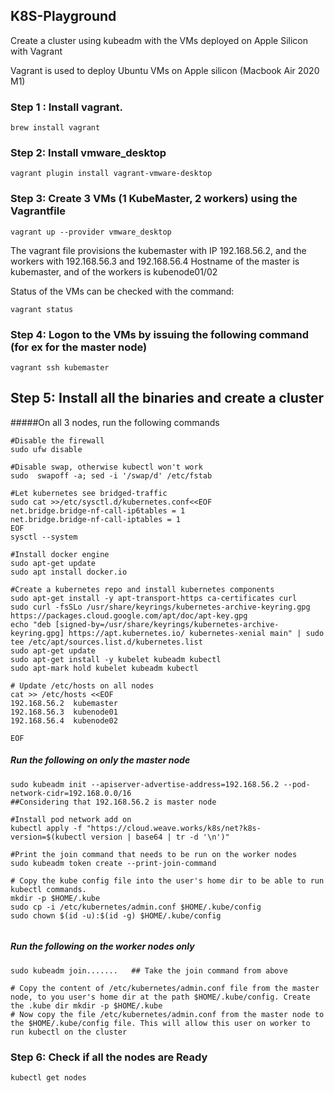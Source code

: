 ## K8S-Playground
Create a cluster using kubeadm with the VMs deployed on Apple Silicon with Vagrant

Vagrant is used to deploy Ubuntu VMs on Apple silicon (Macbook Air 2020 M1)

### Step 1 : Install vagrant.
```shell
brew install vagrant
```

### Step 2: Install vmware_desktop
```shell
vagrant plugin install vagrant-vmware-desktop
```

### Step 3: Create 3 VMs (1 KubeMaster, 2 workers) using the Vagrantfile
```shell
vagrant up --provider vmware_desktop
```
The vagrant file provisions the kubemaster with IP 192.168.56.2, and the workers with 192.168.56.3 and 192.168.56.4
Hostname of the master is kubemaster, and of the workers is kubenode01/02

Status of the VMs can be checked with the command:
```shell
vagrant status
```

### Step 4: Logon to the VMs by issuing the following command (for ex for the master node)
```shell
vagrant ssh kubemaster
```

## Step 5: Install all the binaries and create a cluster

#####On all 3 nodes, run the following commands
```shell
#Disable the firewall
sudo ufw disable

#Disable swap, otherwise kubectl won't work
sudo  swapoff -a; sed -i '/swap/d' /etc/fstab

#Let kubernetes see bridged-traffic
sudo cat >>/etc/sysctl.d/kubernetes.conf<<EOF
net.bridge.bridge-nf-call-ip6tables = 1
net.bridge.bridge-nf-call-iptables = 1
EOF
sysctl --system

#Install docker engine
sudo apt-get update
sudo apt install docker.io

#Create a kubernetes repo and install kubernetes components
sudo apt-get install -y apt-transport-https ca-certificates curl
sudo curl -fsSLo /usr/share/keyrings/kubernetes-archive-keyring.gpg https://packages.cloud.google.com/apt/doc/apt-key.gpg
echo "deb [signed-by=/usr/share/keyrings/kubernetes-archive-keyring.gpg] https://apt.kubernetes.io/ kubernetes-xenial main" | sudo tee /etc/apt/sources.list.d/kubernetes.list
sudo apt-get update
sudo apt-get install -y kubelet kubeadm kubectl
sudo apt-mark hold kubelet kubeadm kubectl

# Update /etc/hosts on all nodes
cat >> /etc/hosts <<EOF
192.168.56.2  kubemaster
192.168.56.3  kubenode01
192.168.56.4  kubenode02

EOF

```

##### Run the following on only the master node
```shell
sudo kubeadm init --apiserver-advertise-address=192.168.56.2 --pod-network-cidr=192.168.0.0/16
##Considering that 192.168.56.2 is master node

#Install pod network add on
kubectl apply -f "https://cloud.weave.works/k8s/net?k8s-version=$(kubectl version | base64 | tr -d '\n')"

#Print the join command that needs to be run on the worker nodes
sudo kubeadm token create --print-join-command

# Copy the kube config file into the user's home dir to be able to run kubectl commands. 
mkdir -p $HOME/.kube
sudo cp -i /etc/kubernetes/admin.conf $HOME/.kube/config
sudo chown $(id -u):$(id -g) $HOME/.kube/config


```

##### Run the following on the worker nodes only
```shell
sudo kubeadm join.......   ## Take the join command from above

# Copy the content of /etc/kubernetes/admin.conf file from the master node, to you user's home dir at the path $HOME/.kube/config. Create the .kube dir mkdir -p $HOME/.kube
# Now copy the file /etc/kubernetes/admin.conf from the master node to the $HOME/.kube/config file. This will allow this user on worker to run kubectl on the cluster

```

### Step 6: Check if all the nodes are Ready
```shell
kubectl get nodes
```

